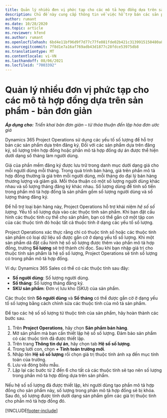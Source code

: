 ```yaml
---
title: Quản lý nhiều đơn vị phức tạp cho các mô tả hợp đồng dựa trên sản phẩm - bản đơn giản
description: Chủ đề này cung cấp thông tin về việc hỗ trợ bán các sản phẩm dựa trên đăng ký.
author: rumant
ms.date: 10/28/2020
ms.topic: article
ms.reviewer: kfend
ms.author: rumant
ms.openlocfilehash: 6bd4e11bf96d9f7d77c77fe081fde02b421c3139915150480a8d1a4d812887f6
ms.sourcegitcommit: 7f8d1e7a16af769adb43d1877c28fdce53975db8
ms.translationtype: MT
ms.contentlocale: vi-VN
ms.lasthandoff: 08/06/2021
ms.locfileid: "7003392"
---
```

# <a name="manage-complex-units-for-product-based-contract-lines---lite"></a>Quản lý nhiều đơn vị phức tạp cho các mô tả hợp đồng dựa trên sản phẩm - bản đơn giản

_**Áp dụng cho:** Triển khai bản đơn giản – từ thỏa thuận đến lập hóa đơn ước giá_

Dynamics 365 Project Operations sử dụng các yếu tố số lượng để hỗ trợ bán các sản phẩm dựa trên đăng ký. Đối với các sản phẩm dựa trên đăng ký, số lượng trên hợp đồng hoặc phần mô tả hợp đồng dự án được thể hiện dưới dạng số tháng làm người dùng.

Giá của phần mềm đăng ký được lưu trữ trong danh mục dưới dạng giá cho mỗi người dùng mỗi tháng. Trong quá trình bán hàng, giá trên phần mô tả hợp đồng thường là giá trên mỗi người dùng, mỗi tháng do đại lý bán hàng thương lượng và giảm giá. Mỗi thỏa thuận có một số lượng người dùng khác nhau và số lượng tháng đăng ký khác nhau. Số lượng dùng để tính số tiền trong phần mô tả hợp đồng là sản phẩm gồm số lượng người dùng và số lượng tháng đăng ký.

Để hỗ trợ loại bán hàng này, Project Operations hỗ trợ khái niệm *hệ số số lượng*. Yếu tố số lượng dựa vào các thuộc tính sản phẩm. Khi bạn đặt cấu hình các thuộc tính cụ thể cho sản phẩm, bạn có thể gắn cờ một tập con của các thuộc tính đó hoặc tất cả thuộc tính ở dạng các yếu tố số lượng.

Project Operations xác thực rằng chỉ có thuộc tính số hoặc các thuộc tính sản phẩm có loại dữ liệu số được gắn cờ ở dạng yếu tố số lượng. Khi một sản phẩm dã đặt cấu hình hệ số số lượng được thêm vào phần mô tả hợp đồng, trường **Số lượng** sẽ trở thành chỉ đọc. Sau khi bạn nhập giá trị cho thuộc tính sản phẩm là hệ số số lượng, Project Operations sẽ tính số lượng có trong phần mô tả hợp đồng.

Ví dụ: Dynamics 365 Sales có thể có các thuộc tính sau đây:

- **Số người dùng**: Số lượng người dùng.
- **Số tháng**: Số lượng tháng đăng ký.
- **SKU sản phẩm**: Đơn vị lưu kho (SKU) của sản phẩm.

Các thuộc tính **Sô người dùng** và **Số tháng** có thể được gắn cờ ở dạng yếu tố số lượng bằng cách chỉnh sửa các thuộc tính của mô tả sản phẩm.

Để tạo các hệ số số lượng từ thuộc tính của sản phẩm, hãy hoàn thành các bước sau.

1. Trên **Project Operations**, hãy chọn **Sản phẩm bán hàng**.
2. Mở sản phẩm mà bạn cần thiết lập hệ số số lượng. Đảm bảo sản phẩm có các thuộc tính đã được thiết lập.
3. Trên trang **Thông tin dự án**, hãy chọn tab **Hệ số số lượng**.
4. Trong lưới con, chọn **+ Tính toán trường mới**.
5. Nhập tên **Hệ số số lượng** rồi chọn giá trị thuộc tính ánh xạ đến mục tính toán của trường.
6. Lưu và đóng biểu mẫu.
7. Lặp lại các bước từ 2 đến 6 cho tất cả các thuộc tính sẽ tạo nên số lượng trong phần mô tả hợp đồng dựa trên sản phẩm.

Nếu hệ số số lượng đã được thiết lập, khi người dùng tạo phần mô tả hợp đồng cho sản phẩm này, số lượng trong phần mô tả hợp đồng sẽ bị khóa. Sau đó, số lượng được tính dưới dạng sản phẩm gồm các giá trị thuộc tính cho phần mô tả hợp đồng đó.


[!INCLUDE[footer-include](../../includes/footer-banner.md)]